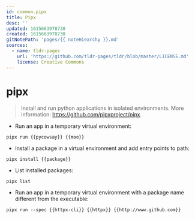 ```yaml
---
id: common.pipx
title: Pipx
desc: ''
updated: 1615663978730
created: 1615663978730
gitNotePath: 'pages/{{ noteHiearchy }}.md'
sources:
  - name: tldr-pages
    url: 'https://github.com/tldr-pages/tldr/blob/master/LICENSE.md'
    license: Creative Commons
---
```

# pipx

> Install and run python applications in isolated environments.
> More information: <https://github.com/pipxproject/pipx>.

- Run an app in a temporary virtual environment:

`pipx run {{pycowsay}} {{moo}}`

- Install a package in a virtual environment and add entry points to path:

`pipx install {{package}}`

- List installed packages:

`pipx list`

- Run an app in a temporary virtual environment with a package name different from the executable:

`pipx run --spec {{httpx-cli}} {{httpx}} {{http://www.github.com}}`

